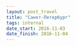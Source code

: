 ```yaml
---
layout: post_travel
title: "Санкт-Петербург"
tags: internal
date_start: 2016-11-03
date_finish: 2016-11-04
---
```

